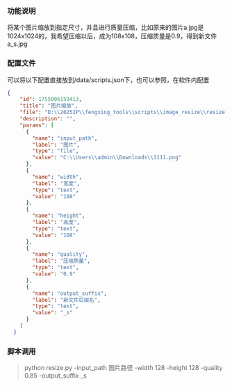 ### 功能说明
将某个图片缩放到指定尺寸，并且进行质量压缩，比如原来的图片a.jpg是1024x1024的，我希望压缩以后，成为108x108，压缩质量是0.9，得到新文件a_s.jpg

### 配置文件
可以将以下配置直接放到/data/scripts.json下，也可以参照，在软件内配置
```json
{
    "id": 1755006159413,
    "title": "图片缩放",
    "file": "D:\\2025IP\\fengxing_tools\\scripts\\image_resize\\resize.py",
    "description": "",
    "params": [
      {
        "name": "input_path",
        "label": "图片",
        "type": "file",
        "value": "C:\\Users\\admin\\Downloads\\1111.png"
      },
      {
        "name": "width",
        "label": "宽度",
        "type": "text",
        "value": "108"
      },
      {
        "name": "height",
        "label": "高度",
        "type": "text",
        "value": "108"
      },
      {
        "name": "quality",
        "label": "压缩质量",
        "type": "text",
        "value": "0.9"
      },
      {
        "name": "output_suffix",
        "label": "新文件后缀名",
        "type": "text",
        "value": "_s"
      }
    ]
  }
```

### 脚本调用
> python resize.py -input_path 图片路径 -width 128 -height 128 -quality 0.85 -output_suffix _s
